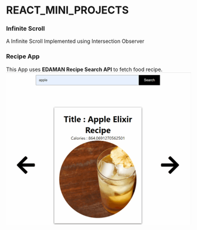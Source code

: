 # REACT_MINI_PROJECTS

### Infinite Scroll 
A Infinite Scroll Implemented using Intersection Observer


### Recipe App
This App uses **EDAMAN Recipe Search API** to fetch food recipe. 
![](RecipeApp.gif)

